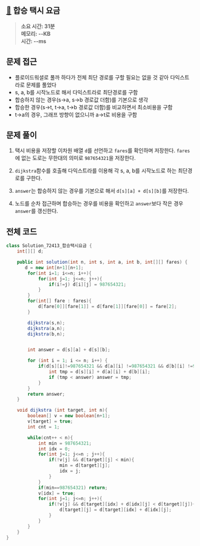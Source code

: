 ## [🚕](https://school.programmers.co.kr/learn/courses/30/lessons/72413) 합승 택시 요금

> **소요 시간: 31분<br>
> 메모리: --KB<br>
> 시간: --ms**

## 문제 접근

- 플로이드워셜로 풀까 하다가 전체 최단 경로를 구할 필요는 없을 것 같아 다익스트라로 문제를 풀었다
- s, a, b를 시작노드로 해서 다익스트라로 최단경로를 구함
- 합승하지 않는 경우(s->a, s->b 경로값 더함)를 기본으로 생각
- 합승한 경우(s->t, t->a, t->b 경로값 더함)를 비교하면서 최소비용을 구함
- t->a의 경우, 그래프 방향이 없으니까 a->t로 비용을 구함

## 문제 풀이

1. 택시 비용을 저장할 이차원 배열 `d`를 선언하고 `fares`를 확인하며 저장한다. `fares`에 없는 도로는 무한대의 의미로 `987654321`을 저장한다.

2. `dijkstra`함수를 호출해 다익스트라를 이용해 각 s, a, b를 시작노드로 하는 최단경로를 구한다.

3. `answer`는 합승하지 않는 경우를 기본으로 해서 `d[s][a] + d[s][b]`를 저장한다.

4. 노드를 순차 접근하며 합승하는 경우를 비용을 확인하고 `answer`보다 작은 경우 `answer`를 갱신한다.

## 전체 코드

```java
class Solution_72413_합승택시요금 {
    int[][] d;

    public int solution(int n, int s, int a, int b, int[][] fares) {
       d = new int[n+1][n+1];
        for(int i=1; i<=n; i++){
            for(int j=1; j<=n; j++){
                if(i!=j) d[i][j] = 987654321;
            }
        }
        for(int[] fare : fares){
            d[fare[0]][fare[1]] = d[fare[1]][fare[0]] = fare[2];
        }

        dijkstra(s,n);
        dijkstra(a,n);
        dijkstra(b,n);


        int answer = d[s][a] + d[s][b];

        for (int i = 1; i <= n; i++) {
            if(d[s][i]!=987654321 && d[a][i] !=987654321 && d[b][i] !=987654321){
                int tmp = d[s][i] + d[a][i] + d[b][i];
                if (tmp < answer) answer = tmp;
            }
        }
        return answer;
    }

    void dijkstra (int target, int n){
        boolean[] v = new boolean[n+1];
        v[target] = true;
        int cnt = 1;

        while(cnt++ < n){
            int min = 987654321;
            int idx = 0;
            for(int j=1; j<=n ; j++){
                if(!v[j] && d[target][j] < min){
                    min = d[target][j];
                    idx = j;
                }
            }
            if(min==987654321) return;
            v[idx] = true;
            for(int j=1; j<=n; j++){
                if(!v[j] && d[target][idx] + d[idx][j] < d[target][j]){
                    d[target][j] = d[target][idx] + d[idx][j];
                }
            }
        }
    }
}
```
